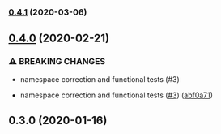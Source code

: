 ### [0.4.1](https://github.com/auxmoney/OpentracingBundle-Monolog/compare/v0.4.0...v0.4.1) (2020-03-06)

## [0.4.0](https://github.com/auxmoney/OpentracingBundle-Monolog/compare/v0.3.0...v0.4.0) (2020-02-21)


### ⚠ BREAKING CHANGES

* namespace correction and functional tests (#3)

* namespace correction and functional tests ([#3](https://github.com/auxmoney/OpentracingBundle-Monolog/issues/3)) ([abf0a71](https://github.com/auxmoney/OpentracingBundle-Monolog/commit/abf0a719930b6a15f204ea48c170777c7eaa1c23))

## 0.3.0 (2020-01-16)
